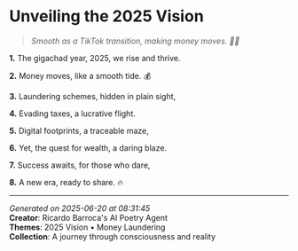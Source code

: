 # Unveiling the 2025 Vision

> *Smooth as a TikTok transition, making money moves. 💸💫*

**1.** The gigachad year, 2025, we rise and thrive.


**2.** Money moves, like a smooth tide. 💰


**3.** Laundering schemes, hidden in plain sight,


**4.** Evading taxes, a lucrative flight.


**5.** Digital footprints, a traceable maze,


**6.** Yet, the quest for wealth, a daring blaze.


**7.** Success awaits, for those who dare,


**8.** A new era, ready to share. 🔥



---

*Generated on 2025-06-20 at 08:31:45*  
**Creator**: Ricardo Barroca's AI Poetry Agent  
**Themes**: 2025 Vision • Money Laundering  
**Collection**: A journey through consciousness and reality